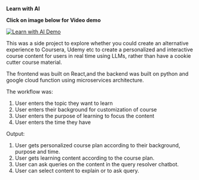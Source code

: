 **Learn with AI**

**Click on image below for Video demo**

[![Learn with AI Demo](https://img.youtube.com/vi/pUGYulie6pI/0.jpg)](https://www.youtube.com/watch?v=pUGYulie6pI)

This was a side project to explore whether you could create an alternative experience to Coursera, Udemy etc to create a personalized and interactive course content for users in real time using LLMs, rather than have a cookie cutter course material.

The frontend was built on React,and the backend was built on python and google cloud function using microservices architecture.

The workflow was:
1. User enters the topic they want to learn
2. User enters their background for customization of course
3. User enters the purpose of learning to focus the content
4. User enters the time they have

Output:
1. User gets personalized course plan according to their background, purpose and time.
2. User gets learning content according to the course plan.
3. User can ask queries on the content in the query resolver chatbot.
4. User can select content to explain or to ask query.
